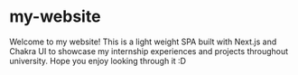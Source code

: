 # my-website
Welcome to my website! This is a light weight SPA built with Next.js and Chakra UI to showcase my internship experiences and projects throughout university. Hope you enjoy looking through it :D
